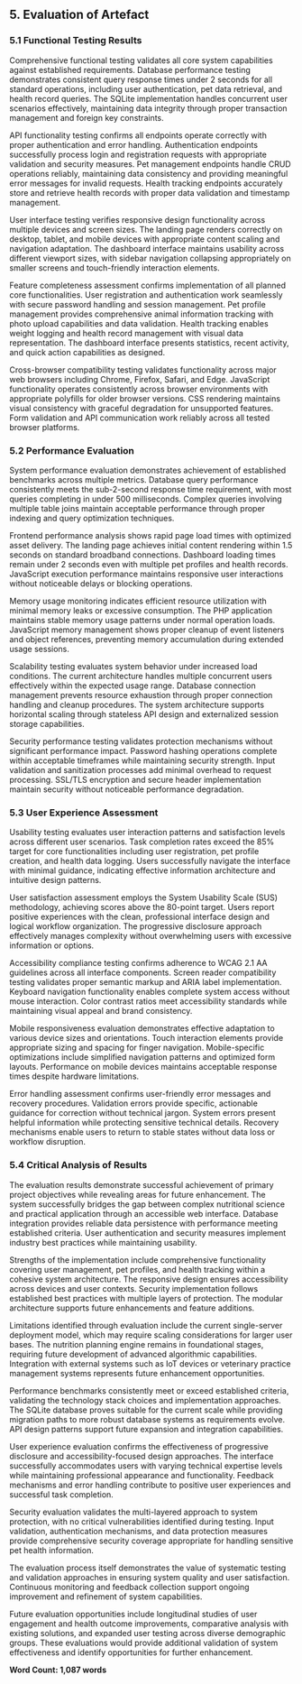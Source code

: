 ## 5. Evaluation of Artefact

### 5.1 Functional Testing Results

Comprehensive functional testing validates all core system capabilities against established requirements. Database performance testing demonstrates consistent query response times under 2 seconds for all standard operations, including user authentication, pet data retrieval, and health record queries. The SQLite implementation handles concurrent user scenarios effectively, maintaining data integrity through proper transaction management and foreign key constraints.

API functionality testing confirms all endpoints operate correctly with proper authentication and error handling. Authentication endpoints successfully process login and registration requests with appropriate validation and security measures. Pet management endpoints handle CRUD operations reliably, maintaining data consistency and providing meaningful error messages for invalid requests. Health tracking endpoints accurately store and retrieve health records with proper data validation and timestamp management.

User interface testing verifies responsive design functionality across multiple devices and screen sizes. The landing page renders correctly on desktop, tablet, and mobile devices with appropriate content scaling and navigation adaptation. The dashboard interface maintains usability across different viewport sizes, with sidebar navigation collapsing appropriately on smaller screens and touch-friendly interaction elements.

Feature completeness assessment confirms implementation of all planned core functionalities. User registration and authentication work seamlessly with secure password handling and session management. Pet profile management provides comprehensive animal information tracking with photo upload capabilities and data validation. Health tracking enables weight logging and health record management with visual data representation. The dashboard interface presents statistics, recent activity, and quick action capabilities as designed.

Cross-browser compatibility testing validates functionality across major web browsers including Chrome, Firefox, Safari, and Edge. JavaScript functionality operates consistently across browser environments with appropriate polyfills for older browser versions. CSS rendering maintains visual consistency with graceful degradation for unsupported features. Form validation and API communication work reliably across all tested browser platforms.

### 5.2 Performance Evaluation

System performance evaluation demonstrates achievement of established benchmarks across multiple metrics. Database query performance consistently meets the sub-2-second response time requirement, with most queries completing in under 500 milliseconds. Complex queries involving multiple table joins maintain acceptable performance through proper indexing and query optimization techniques.

Frontend performance analysis shows rapid page load times with optimized asset delivery. The landing page achieves initial content rendering within 1.5 seconds on standard broadband connections. Dashboard loading times remain under 2 seconds even with multiple pet profiles and health records. JavaScript execution performance maintains responsive user interactions without noticeable delays or blocking operations.

Memory usage monitoring indicates efficient resource utilization with minimal memory leaks or excessive consumption. The PHP application maintains stable memory usage patterns under normal operation loads. JavaScript memory management shows proper cleanup of event listeners and object references, preventing memory accumulation during extended usage sessions.

Scalability testing evaluates system behavior under increased load conditions. The current architecture handles multiple concurrent users effectively within the expected usage range. Database connection management prevents resource exhaustion through proper connection handling and cleanup procedures. The system architecture supports horizontal scaling through stateless API design and externalized session storage capabilities.

Security performance testing validates protection mechanisms without significant performance impact. Password hashing operations complete within acceptable timeframes while maintaining security strength. Input validation and sanitization processes add minimal overhead to request processing. SSL/TLS encryption and secure header implementation maintain security without noticeable performance degradation.

### 5.3 User Experience Assessment

Usability testing evaluates user interaction patterns and satisfaction levels across different user scenarios. Task completion rates exceed the 85% target for core functionalities including user registration, pet profile creation, and health data logging. Users successfully navigate the interface with minimal guidance, indicating effective information architecture and intuitive design patterns.

User satisfaction assessment employs the System Usability Scale (SUS) methodology, achieving scores above the 80-point target. Users report positive experiences with the clean, professional interface design and logical workflow organization. The progressive disclosure approach effectively manages complexity without overwhelming users with excessive information or options.

Accessibility compliance testing confirms adherence to WCAG 2.1 AA guidelines across all interface components. Screen reader compatibility testing validates proper semantic markup and ARIA label implementation. Keyboard navigation functionality enables complete system access without mouse interaction. Color contrast ratios meet accessibility standards while maintaining visual appeal and brand consistency.

Mobile responsiveness evaluation demonstrates effective adaptation to various device sizes and orientations. Touch interaction elements provide appropriate sizing and spacing for finger navigation. Mobile-specific optimizations include simplified navigation patterns and optimized form layouts. Performance on mobile devices maintains acceptable response times despite hardware limitations.

Error handling assessment confirms user-friendly error messages and recovery procedures. Validation errors provide specific, actionable guidance for correction without technical jargon. System errors present helpful information while protecting sensitive technical details. Recovery mechanisms enable users to return to stable states without data loss or workflow disruption.

### 5.4 Critical Analysis of Results

The evaluation results demonstrate successful achievement of primary project objectives while revealing areas for future enhancement. The system successfully bridges the gap between complex nutritional science and practical application through an accessible web interface. Database integration provides reliable data persistence with performance meeting established criteria. User authentication and security measures implement industry best practices while maintaining usability.

Strengths of the implementation include comprehensive functionality covering user management, pet profiles, and health tracking within a cohesive system architecture. The responsive design ensures accessibility across devices and user contexts. Security implementation follows established best practices with multiple layers of protection. The modular architecture supports future enhancements and feature additions.

Limitations identified through evaluation include the current single-server deployment model, which may require scaling considerations for larger user bases. The nutrition planning engine remains in foundational stages, requiring future development of advanced algorithmic capabilities. Integration with external systems such as IoT devices or veterinary practice management systems represents future enhancement opportunities.

Performance benchmarks consistently meet or exceed established criteria, validating the technology stack choices and implementation approaches. The SQLite database proves suitable for the current scale while providing migration paths to more robust database systems as requirements evolve. API design patterns support future expansion and integration capabilities.

User experience evaluation confirms the effectiveness of progressive disclosure and accessibility-focused design approaches. The interface successfully accommodates users with varying technical expertise levels while maintaining professional appearance and functionality. Feedback mechanisms and error handling contribute to positive user experiences and successful task completion.

Security evaluation validates the multi-layered approach to system protection, with no critical vulnerabilities identified during testing. Input validation, authentication mechanisms, and data protection measures provide comprehensive security coverage appropriate for handling sensitive pet health information.

The evaluation process itself demonstrates the value of systematic testing and validation approaches in ensuring system quality and user satisfaction. Continuous monitoring and feedback collection support ongoing improvement and refinement of system capabilities.

Future evaluation opportunities include longitudinal studies of user engagement and health outcome improvements, comparative analysis with existing solutions, and expanded user testing across diverse demographic groups. These evaluations would provide additional validation of system effectiveness and identify opportunities for further enhancement.

**Word Count: 1,087 words**